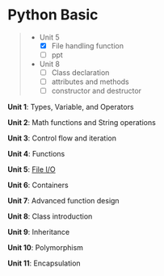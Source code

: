 <!-- Basic syntax of markdown

# Heading
** bold **
* italic *
> block quote
1. ordered list
- unordered list
` code `
``` code block ```
--- horizontal rule
[title](link)
![alt text](image)
[^1] footnote

-->

# Python Basic 

>- Unit 5
>   - [x] File handling function
>   - [ ] ppt
>- Unit 8
>   - [ ] Class declaration
>   - [ ] attributes and methods
>   - [ ] constructor and destructor

**Unit 1**: Types, Variable, and Operators

**Unit 2**: Math functions and String operations

**Unit 3**: Control flow and iteration 

**Unit 4**: Functions

**Unit 5**: [File I/O](/Code/Unit5/Unit5.md)

**Unit 6**: Containers

**Unit 7**: Advanced function design

**Unit 8**: Class introduction

**Unit 9**: Inheritance

**Unit 10**: Polymorphism

**Unit 11**: Encapsulation
